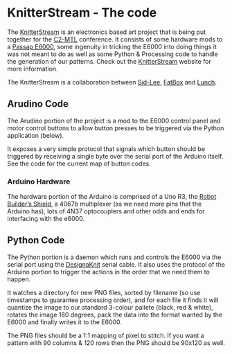 KnitterStream - The code
========================

The [KnitterStream][ks] is an electronics based art project that is being
put together for the [C2-MTL][c2] conference. It consists of some hardware
mods to a [Passap E6000][e6000], some ingenuity in tricking the E6000 into
doing things it was not meant to do as well as some Python & Processing
code to handle the generation of our patterns. Check out the [KnitterStream][ks]
website for more information.

The KnitterStream is a collaboration between [Sid-Lee][sl], [FatBox][fb] and
[Lunch][lu].

Arudino Code
------------
The Arudino portion of the project is a mod to the E6000 control panel
and motor control buttons to allow button presses to be triggered via
the Python application (below).

It exposes a very simple protocol that signals which button should be
triggered by receiving a single byte over the serial port of the
Arduino itself. See the code for the current map of button codes.

### Arduino Hardware
The hardware portion of the Arduino is comprised of a Uno R3, the
[Robot Builder’s Shield][rbs], a 4067b multiplexer (as we need more pins
that the Arduino has), lots of 4N37 optocouplers and other odds and
ends for interfacing with the e6000.


Python Code
-----------
The Python portion is a daemon which runs and controls the E6000 via
the serial port using the [DesignaKnit][dk] serial cable. It also uses
the protocol of the Arduino portion to trigger the actions in the
order that we need them to happen.

It watches a directory for new PNG files, sorted by filename (so use
timestamps to guarantee processing order), and for each file it finds
it will quantize the image to our standard 3-colour pallete (black,
red & white), rotates the image 180 degrees, pack the data into the
format wanted by the E6000 and finally writes it to the E6000.

The PNG files should be a 1:1 mapping of pixel to stitch. If you want
a pattern with 90 columns & 120 rows then the PNG should be 90x120 as
well.


[ks]: http://www.knitterstream.com
[dk]: http://www.softbyte.co.uk/dk7.htm
[c2]: http://c2mtl.com/
[e6000]: http://www.knittingmachinemuseum.com/Passap_E6000.php
[sl]: http://www.sidlee.com/
[fb]: http://fatbox.ca/
[lu]: http://thelunchsite.com/
[rbs]: http://robotxdesigns.ca/2011/05/30/250/
